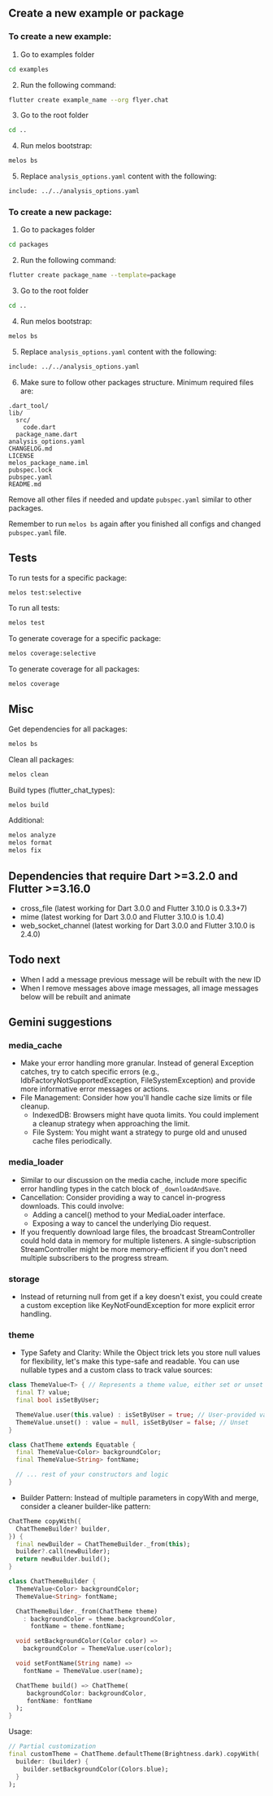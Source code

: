 ## Create a new example or package

### To create a new example:

1. Go to examples folder

```bash
cd examples
```

2. Run the following command:

```bash
flutter create example_name --org flyer.chat
```

3. Go to the root folder

```bash
cd ..
```

4. Run melos bootstrap:

```bash
melos bs
```

5. Replace `analysis_options.yaml` content with the following:

```bash
include: ../../analysis_options.yaml

```

### To create a new package:

1. Go to packages folder

```bash
cd packages
```

2. Run the following command:

```bash
flutter create package_name --template=package
```

3. Go to the root folder

```bash
cd ..
```

4. Run melos bootstrap:

```bash
melos bs
```

5. Replace `analysis_options.yaml` content with the following:

```bash
include: ../../analysis_options.yaml

```

6. Make sure to follow other packages structure. Minimum required files are:

```
.dart_tool/
lib/
  src/
    code.dart
  package_name.dart
analysis_options.yaml
CHANGELOG.md
LICENSE
melos_package_name.iml
pubspec.lock
pubspec.yaml
README.md
```

Remove all other files if needed and update `pubspec.yaml` similar to other packages.

Remember to run `melos bs` again after you finished all configs and changed `pubspec.yaml` file.

## Tests

To run tests for a specific package:

```bash
melos test:selective
```

To run all tests:

```bash
melos test
```

To generate coverage for a specific package:

```bash
melos coverage:selective
```

To generate coverage for all packages:

```bash
melos coverage
```

## Misc

Get dependencies for all packages:

```bash
melos bs
```

Clean all packages:

```bash
melos clean
```

Build types (flutter_chat_types):

```bash
melos build
```

Additional:

```bash
melos analyze
melos format
melos fix
```

## Dependencies that require Dart >=3.2.0 and Flutter >=3.16.0

- cross_file (latest working for Dart 3.0.0 and Flutter 3.10.0 is 0.3.3+7)
- mime (latest working for Dart 3.0.0 and Flutter 3.10.0 is 1.0.4)
- web_socket_channel (latest working for Dart 3.0.0 and Flutter 3.10.0 is 2.4.0)

## Todo next

- When I add a message previous message will be rebuilt with the new ID
- When I remove messages above image messages, all image messages below will be rebuilt and animate

## Gemini suggestions

### media_cache

- Make your error handling more granular. Instead of general Exception catches, try to catch specific errors (e.g., IdbFactoryNotSupportedException, FileSystemException) and provide more informative error messages or actions.
- File Management: Consider how you'll handle cache size limits or file cleanup.
  - IndexedDB: Browsers might have quota limits. You could implement a cleanup strategy when approaching the limit.
  - File System: You might want a strategy to purge old and unused cache files periodically.

### media_loader

- Similar to our discussion on the media cache, include more specific error handling types in the catch block of `_downloadAndSave`.
- Cancellation: Consider providing a way to cancel in-progress downloads. This could involve:
  - Adding a cancel() method to your MediaLoader interface.
  - Exposing a way to cancel the underlying Dio request.
- If you frequently download large files, the broadcast StreamController could hold data in memory for multiple listeners. A single-subscription StreamController might be more memory-efficient if you don't need multiple subscribers to the progress stream.

### storage

- Instead of returning null from get if a key doesn't exist, you could create a custom exception like KeyNotFoundException for more explicit error handling.

### theme

- Type Safety and Clarity: While the Object trick lets you store null values for flexibility, let's make this type-safe and readable. You can use nullable types and a custom class to track value sources:

```dart
class ThemeValue<T> { // Represents a theme value, either set or unset
  final T? value;
  final bool isSetByUser;

  ThemeValue.user(this.value) : isSetByUser = true; // User-provided value
  ThemeValue.unset() : value = null, isSetByUser = false; // Unset
}

class ChatTheme extends Equatable {
  final ThemeValue<Color> backgroundColor;
  final ThemeValue<String> fontName;

  // ... rest of your constructors and logic
}
```

- Builder Pattern: Instead of multiple parameters in copyWith and merge, consider a cleaner builder-like pattern:

```dart
ChatTheme copyWith({
  ChatThemeBuilder? builder,
}) {
  final newBuilder = ChatThemeBuilder._from(this);
  builder?.call(newBuilder);
  return newBuilder.build();
}

class ChatThemeBuilder {
  ThemeValue<Color> backgroundColor;
  ThemeValue<String> fontName;

  ChatThemeBuilder._from(ChatTheme theme)
    : backgroundColor = theme.backgroundColor,
      fontName = theme.fontName;

  void setBackgroundColor(Color color) =>
    backgroundColor = ThemeValue.user(color);

  void setFontName(String name) =>
    fontName = ThemeValue.user(name);

  ChatTheme build() => ChatTheme(
     backgroundColor: backgroundColor,
     fontName: fontName
  );
}
```

Usage:

```dart
// Partial customization
final customTheme = ChatTheme.defaultTheme(Brightness.dark).copyWith(
  builder: (builder) {
    builder.setBackgroundColor(Colors.blue);
  }
);
```

